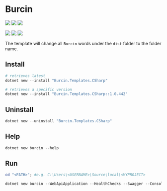# Burcin 

[![](https://img.shields.io/badge/stackoverflow-burcin-orange.svg?style=for-the-badge&logo=stackoverflow)](https://stackoverflow.com/questions/tagged/burcin)
![](https://img.shields.io/github/release/cilerler/burcin.svg?style=for-the-badge&logo=github)
![](https://img.shields.io/github/downloads/cilerler/burcin/latest/total.svg?style=for-the-badge&logo=github&color=yellow)
 
[![](https://img.shields.io/nuget/v/Burcin.Templates.CSharp.svg?logo=nuget)](https://www.nuget.org/packages/Burcin.Templates.CSharp)
![](https://img.shields.io/nuget/dt/Burcin.Templates.CSharp.svg?logo=nuget&color=yellow)
![](https://github.com/cilerler/burcin/workflows/Burcin.Templates.CSharp/badge.svg)


The template will change all `Burcin` words under the `dist` folder to the folder name.

## Install

```powershell
# retrieves latest
dotnet new --install "Burcin.Templates.CSharp"

# retrieves a specific version
dotnet new --install "Burcin.Templates.CSharp::1.0.442"
```

## Uninstall

```powershell
dotnet new --uninstall "Burcin.Templates.CSharp"
```

## Help

```powershell
dotnet new burcin --help
```

## Run

```powershell
cd "<PATH>"; #e.g. C:\Users\<USERNAME>\Source\local\<MYPROJECT>

dotnet new burcin --WebApiApplication --HealthChecks --Swagger --ConsoleApplication --WindowsService --BackgroundService --EntityFramework --DatabaseName "ChangeMe" --TestFramework --DocFx --DockerSupport --NugetSourceGitHub --NugetSourceAzureDevOps --VsCodeDirectory --GitHubTemplates --Cache "All" --Authors "Cengiz Ilerler" --RepositoryUrl "https://github.com/cilerler/bedia" --SkipRestore;
```
